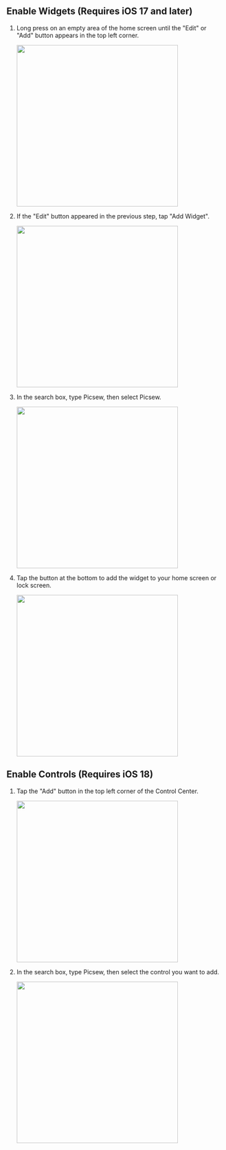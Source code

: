 ## Enable Widgets (Requires iOS 17 and later)

1. Long press on an empty area of the home screen until the "Edit" or "Add" button appears in the top left corner.

    <img src="../assets/guide-widget-new-1.jpg" width="375" >
    
2. If the "Edit" button appeared in the previous step, tap "Add Widget".

    <img src="../assets/guide-widget-new-2.jpg" width="375" >

3. In the search box, type Picsew, then select Picsew.

    <img src="../assets/guide-widget-new-3.jpg" width="375" >

4. Tap the button at the bottom to add the widget to your home screen or lock screen.
   
    <img src="../assets/guide-widget-new-4.jpg" width="375" >


## Enable Controls (Requires iOS 18)

1. Tap the "Add" button in the top left corner of the Control Center.

     <img src="../assets/guide-control-1.jpg" width="375" >

2. In the search box, type Picsew, then select the control you want to add.

     <img src="../assets/guide-control-2.jpg" width="375" >